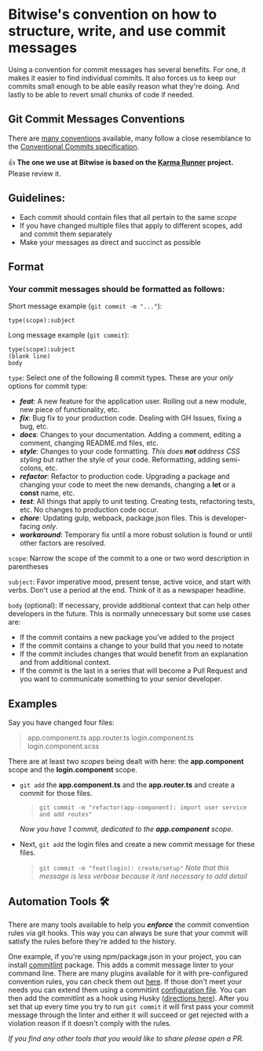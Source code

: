 # Bitwise's convention on how to structure, write, and use commit messages

Using a convention for commit messages has several benefits. For one, it makes it easier to find individual commits. It also forces us to keep our commits small enough to be able easily reason what they're doing. And lastly to be able to revert small chunks of code if needed.

## Git Commit Messages Conventions

There are [many conventions](https://github.com/conventional-changelog/commitlint#shared-configuration) available, many follow a close resemblance to the [Conventional Commits specification](https://www.conventionalcommits.org/en/v1.0.0/).

👍 **The one we use at Bitwise is based on the [Karma Runner](http://karma-runner.github.io/1.0/dev/git-commit-msg.html) project.** Please review it.

## Guidelines:

- Each commit should contain files that all pertain to the same _scope_
- If you have changed multiple files that apply to different scopes, add and commit them separately
- Make your messages as direct and succinct as possible

## Format

### Your commit messages should be formatted as follows:

Short message example (`git commit -m "..."`):

`type(scope):subject`

Long message example (`git commit`):
```
type(scope):subject
(blank line)
body
```

`type`: Select one of the following 8 commit types. These are your _only_ options for commit type:

- **_feat_**: A new feature for the application user. Rolling out a new module, new piece of functionality, etc.
- **_fix_**: Bug fix to your production code. Dealing with GH Issues, fixing a bug, etc.
- **_docs_**: Changes to your documentation. Adding a comment, editing a comment, changing README.md files, etc.
- **_style_**: Changes to your code formatting. _This does **not** address CSS styling_ but rather the style of your code. Reformatting, adding semi-colons, etc.
- **_refactor_**: Refactor to production code. Upgrading a package and changing your code to meet the new demands, changing a **let** or a **const** name, etc.
- **_test_**: All things that apply to unit testing. Creating tests, refactoring tests, etc. No changes to production code occur.
- **_chore_**: Updating gulp, webpack, package.json files. This is developer-facing _only_.
- **_workaround_**: Temporary fix until a more robust solution is found or until other factors are resolved.

`scope`: Narrow the scope of the commit to a one or two word description in parentheses

`subject`: Favor imperative mood, present tense, active voice, and start with verbs. Don't use a period at the end. Think of it as a newspaper headline.

`body` (optional): If necessary, provide additional context that can help other developers in the future. This is normally unnecessary but some use cases are:

- If the commit contains a new package you've added to the project
- If the commit contains a change to your build that you need to notate
- If the commit includes changes that would benefit from an explanation and from additional context.
- If the commit is the last in a series that will become a Pull Request and you want to communicate something to your senior developer.

## Examples

Say you have changed four files:

> app.component.ts
> app.router.ts
> login.component.ts
> login.component.scss

There are at least two _scopes_ being dealt with here: the **app.component** scope and the **login.component** scope.

- `git add` the **app.component.ts** and the **app.router.ts** and create a commit for those files.

  > `git commit -m "refactor(app-component): import user service and add routes"`

  _Now you have 1 commit, dedicated to the **app.component** scope._

- Next, `git add` the login files and create a new commit message for these files.
  > `git commit -m "feat(login): create/setup"`
        _Note that this message is less verbose because it isnt necessary to add detail_

## Automation Tools 🛠

There are many tools available to help you ***enforce*** the commit convention rules via git hooks. This way you can always be sure that your commit will satisfy the rules before they're added to the history.

One example, if you're using npm/package.json in your project, you can install [commitlint](https://github.com/conventional-changelog/commitlint) package. This adds a commit message linter to your command line. There are many plugins available for it with pre-configured convention rules, you can check them out [here](https://github.com/conventional-changelog/commitlint#shared-configuration). If those don't meet your needs you can extend them using a commitlint [configuration file](https://github.com/conventional-changelog/commitlint#config). You can then add the commitlint as a hook using Husky ([directions here](https://github.com/conventional-changelog/commitlint#getting-started)). After you set that up every time you try to run `git commit` it will first pass your commit message through the linter and either it will succeed or get rejected with a violation reason if it doesn't comply with the rules.

*If you find any other tools that you would like to share please open a PR.*
